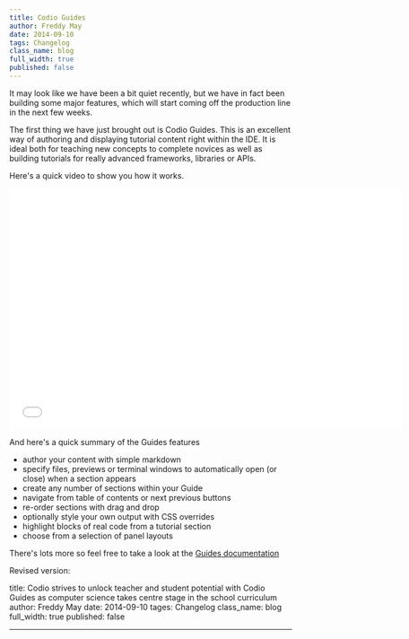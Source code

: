 ```yaml
---
title: Codio Guides
author: Freddy May
date: 2014-09-10
tags: Changelog
class_name: blog
full_width: true
published: false
---
```


It may look like we have been a bit quiet recently, but we have in fact been building some major features, which will start coming off the production line in the next few weeks.

The first thing we have just brought out is Codio Guides. This is an excellent way of authoring and displaying tutorial content right within the IDE. It is ideal both for teaching new concepts to complete novices as well as building tutorials for really advanced frameworks, libraries or APIs.

Here's a quick video to show you how it works.

<iframe src="//player.vimeo.com/video/105219223" width="700" height="430" frameborder="0" webkitallowfullscreen mozallowfullscreen allowfullscreen></iframe>

And here's a quick summary of the Guides features

- author your content with simple markdown
- specify files, previews or terminal windows to automatically open (or close) when a section appears
- create any number of sections within your Guide
- navigate from table of contents or next previous buttons
- re-order sections with drag and drop
- optionally style your own output with CSS overrides
- highlight blocks of real code from a tutorial section
- choose from a selection of panel layouts

There's lots more so feel free to take a look at the [Guides documentation](/docs/guides)

Revised version:

title: Codio strives to unlock teacher and student potential with Codio Guides as computer science takes centre stage in the school curriculum
author: Freddy May
date: 2014-09-10
tages: Changelog
class_name: blog
full_width: true
published: false
___

